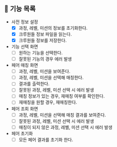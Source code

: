 ## 🚀 기능 목록

* 사전 정보 설정
  * [x] 과정, 레벨, 미션의 정보를 초기화한다.
  * [x] 크루원들 정보 파일을 읽는다.
  * [x] 크루원들 정보를 저장한다.
* 기능 선택 화면
  * [ ] 원하는 기능을 선택한다.
  * [ ] 잘못된 기능의 경우 에러 발생
* 페어 매칭 화면
  * [ ] 과정, 레벨, 미션을 보여준다.
  * [ ] 과정, 레벨, 미션을 선택해 매칭한다.
  * [ ] 결과를 출력한다.
  * [ ] 잘못된 과정, 레벨, 미션 선택 시 에러 발생
  * [ ] 매칭 정보가 있는 경우, 재매칭 여부를 확인한다.
  * [ ] 재매칭을 원할 경우, 재매칭한다.
* 페어 조회 화면
  * [ ] 과정, 레벨, 미션을 선택해 매칭 결과를 보여준다.
  * [ ] 잘못된 과정, 레벨, 미션 선택 시 에러 발생
  * [ ] 매칭이 되지 않은 과정, 레벨, 미션 선택 시 에러 발생
* 페어 초기화
  * [ ] 모든 페어 결과를 초기화 한다.